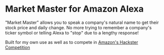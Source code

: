 # Market Master for Amazon Alexa
"Market Master" allows you to speak a company's natural name to get their stock price and daily change. No more trying to remember a company's ticker symbol or telling Alexa to "stop" due to a lengthy response!

Built for my own use as well as to compete in [Amazon's Hackster Competition](https://www.hackster.io/nickschwab/market-master-c3a46e)